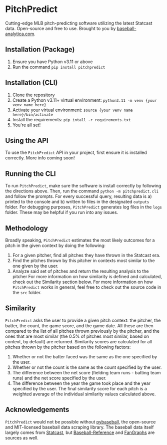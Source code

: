 # PitchPredict
Cutting-edge MLB pitch-predicting software utilizing the latest Statcast data. Open-source and free to use. Brought to you by [baseball-analytica.com].

[baseball-analytica.com]: https://baseball-analytica.com

## Installation (Package)
1. Ensure you have Python v3.11 or above
2. Run the command `pip install pitchpredict`

## Installation (CLI)
1. Clone the repository
2. Create a Python v3.11+ virtual environment: `python3.11 -m venv {your venv name here}`
3. Activate your virtual environment: `source {your venv name here}/bin/activate`
4. Install the requirements: `pip intall -r requirements.txt`
5. You're all set!

## Using the API
To use the `PitchPredict` API in your project, first ensure it is installed correctly. More info coming soon!

## Running the CLI
To run `PitchPredict`, make sure the software is install correctly by following the directions above. Then, run the command `python -m pitchpredict.cli` and follow the prompts. For every successful query, resulting data is a) printed to the console and b) written to files in the designated `outputs` folder. For debugging purposes, `PitchPredict` generates log files in the `logs` folder. These may be helpful if you run into any issues.

## Methodology
Broadly speaking, `PitchPredict` estimates the most likely outcomes for a pitch in the given context by doing the following:
1. For a given pitcher, find all pitches they have thrown in the Statcast era.
2. Find the pitches thrown by this pitcher in contexts most similar to the one given by the user.
3. Analyze said set of pitches and return the resulting analysis to the pitcher
For more information on how similarity is defined and calculated, check out the Similarity section below. For more information on how `PitchPredict` works in general, feel free to check out the source code in the `src` folder.

## Similarity
`PitchPredict` asks the user to provide a given pitch context: the pitcher, the batter, the count, the game score, and the game date. All these are then compared to the list of all pitches thrown previously by the pitcher, and the ones that are most similar (the 0.5% of pitches most similar, based on context, by default) are returned. Similarity scores are calculated for all pitches thrown by the pitcher based on the following factors:
1. Whether or not the batter faced was the same as the one specified by the user.
2. Whether or not the count is the same as the count specified by the user.
3. The difference between the net score (fielding team runs - batting team runs) and the net score specified by the user.
4. The difference between the year the game took place and the year specified by the user.
The final similarity score for each pitch is a weighted average of the individual similarity values calculated above.

## Acknowledgements
`PitchPredict` would not be possible without [pybaseball], the open-source and MIT-licensed baseball data scraping library. The baseball data itself largely comes from [Statcast], but [Baseball-Reference] and [FanGraphs] are sources as well. 

[pybaseball]: https://github.com/jldbc/pybaseball
[Statcast]: https://baseballsavant.mlb.com/statcast_search
[Baseball-Reference]: https://www.baseball-reference.com/
[FanGraphs]: https://www.fangraphs.com/
